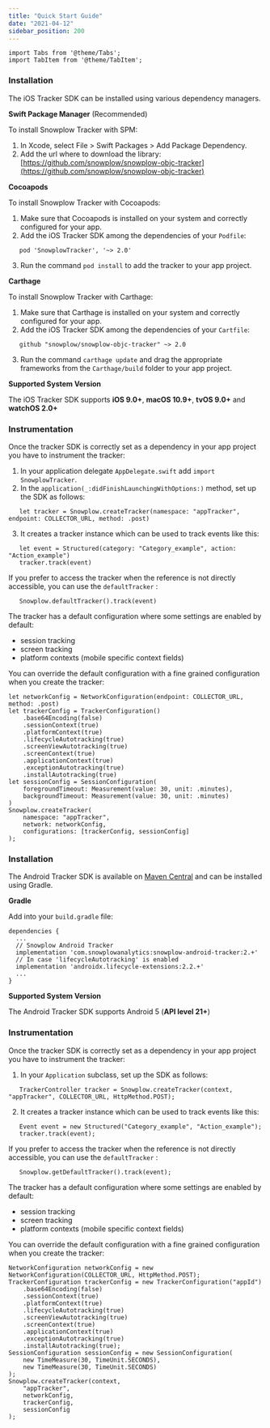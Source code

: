 ```yaml
---
title: "Quick Start Guide"
date: "2021-04-12"
sidebar_position: 200
---
```


```mdx-code-block
import Tabs from '@theme/Tabs';
import TabItem from '@theme/TabItem';
```

<Tabs>
  <TabItem value="ios" label="iOS Tracker" default>

### Installation

The iOS Tracker SDK can be installed using various dependency managers.

**Swift Package Manager** (Recommended)

To install Snowplow Tracker with SPM:

1. In Xcode, select File > Swift Packages > Add Package Dependency.
2. Add the url where to download the library: [https://github.com/snowplow/snowplow-objc-tracker](https://github.com/snowplow/snowplow-objc-tracker)

**Cocoapods**

To install Snowplow Tracker with Cocoapods:

1. Make sure that Cocoapods is installed on your system and correctly configured for your app.
2. Add the iOS Tracker SDK among the dependencies of your `Podfile`:

```
   pod 'SnowplowTracker', '~> 2.0'
```

3. Run the command `pod install` to add the tracker to your app project.

**Carthage**

To install Snowplow Tracker with Carthage:

1. Make sure that Carthage is installed on your system and correctly configured for your app.
2. Add the iOS Tracker SDK among the dependencies of your `Cartfile`:

```
   github "snowplow/snowplow-objc-tracker" ~> 2.0
```

3. Run the command `carthage update` and drag the appropriate frameworks from the `Carthage/build` folder to your app project.

**Supported System Version**

The iOS Tracker SDK supports **iOS 9.0+**, **macOS 10.9+**, **tvOS 9.0+** and **watchOS 2.0+**

### Instrumentation

Once the tracker SDK is correctly set as a dependency in your app project you have to instrument the tracker:

1. In your application delegate `AppDelegate.swift` add `import SnowplowTracker`.
2. In the `application(_:didFinishLaunchingWithOptions:)` method, set up the SDK as follows:

```
   let tracker = Snowplow.createTracker(namespace: "appTracker", endpoint: COLLECTOR_URL, method: .post)
```

3. It creates a tracker instance which can be used to track events like this:

```
   let event = Structured(category: "Category_example", action: "Action_example")
   tracker.track(event)
```

If you prefer to access the tracker when the reference is not directly accessible, you can use the `defaultTracker` :

```
   Snowplow.defaultTracker().track(event)
```

The tracker has a default configuration where some settings are enabled by default:

- session tracking
- screen tracking
- platform contexts (mobile specific context fields)

You can override the default configuration with a fine grained configuration when you create the tracker:

```
let networkConfig = NetworkConfiguration(endpoint: COLLECTOR_URL, method: .post)
let trackerConfig = TrackerConfiguration()
    .base64Encoding(false)
    .sessionContext(true)
    .platformContext(true)
    .lifecycleAutotracking(true)
    .screenViewAutotracking(true)
    .screenContext(true)
    .applicationContext(true)
    .exceptionAutotracking(true)
    .installAutotracking(true)
let sessionConfig = SessionConfiguration(
    foregroundTimeout: Measurement(value: 30, unit: .minutes),
    backgroundTimeout: Measurement(value: 30, unit: .minutes)
)       
Snowplow.createTracker(
    namespace: "appTracker",
    network: networkConfig,
    configurations: [trackerConfig, sessionConfig]
);
```

  </TabItem>
  <TabItem value="android" label="Android Tracker">

### Installation

The Android Tracker SDK is available on [Maven Central](https://search.maven.org/artifact/com.snowplowanalytics/snowplow-android-tracker) and can be installed using Gradle.

**Gradle**

Add into your `build.gradle` file:

```
dependencies {
  ...
  // Snowplow Android Tracker
  implementation 'com.snowplowanalytics:snowplow-android-tracker:2.+'
  // In case 'lifecycleAutotracking' is enabled
  implementation 'androidx.lifecycle-extensions:2.2.+'
  ...
}
```

**Supported System Version**

The Android Tracker SDK supports Android 5 (**API level 21+**)

### Instrumentation

Once the tracker SDK is correctly set as a dependency in your app project you have to instrument the tracker:

1. In your `Application` subclass, set up the SDK as follows:

```
   TrackerController tracker = Snowplow.createTracker(context, "appTracker", COLLECTOR_URL, HttpMethod.POST);
```

2. It creates a tracker instance which can be used to track events like this:

```
   Event event = new Structured("Category_example", "Action_example");
   tracker.track(event);
```

If you prefer to access the tracker when the reference is not directly accessible, you can use the `defaultTracker` :

```
   Snowplow.getDefaultTracker().track(event);
```

The tracker has a default configuration where some settings are enabled by default:

- session tracking
- screen tracking
- platform contexts (mobile specific context fields)

You can override the default configuration with a fine grained configuration when you create the tracker:

```
NetworkConfiguration networkConfig = new NetworkConfiguration(COLLECTOR_URL, HttpMethod.POST);
TrackerConfiguration trackerConfig = new TrackerConfiguration("appId")
    .base64Encoding(false)
    .sessionContext(true)
    .platformContext(true)
    .lifecycleAutotracking(true)
    .screenViewAutotracking(true)
    .screenContext(true)
    .applicationContext(true)
    .exceptionAutotracking(true)
    .installAutotracking(true);
SessionConfiguration sessionConfig = new SessionConfiguration(
    new TimeMeasure(30, TimeUnit.SECONDS),
    new TimeMeasure(30, TimeUnit.SECONDS)
);
Snowplow.createTracker(context,
    "appTracker",
    networkConfig,
    trackerConfig,
    sessionConfig
);
```

  </TabItem>
</Tabs>
